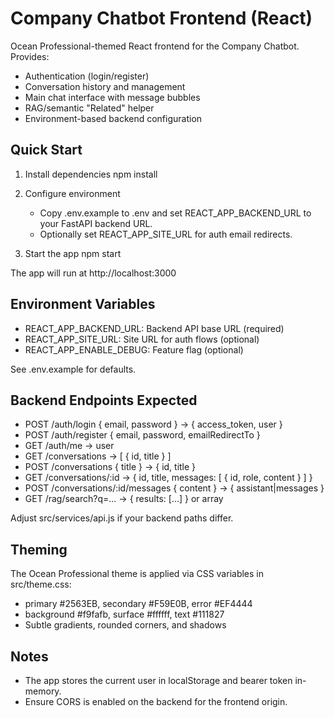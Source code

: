 # Company Chatbot Frontend (React)

Ocean Professional-themed React frontend for the Company Chatbot. Provides:
- Authentication (login/register)
- Conversation history and management
- Main chat interface with message bubbles
- RAG/semantic "Related" helper
- Environment-based backend configuration

## Quick Start

1) Install dependencies
   npm install

2) Configure environment
   - Copy .env.example to .env and set REACT_APP_BACKEND_URL to your FastAPI backend URL.
   - Optionally set REACT_APP_SITE_URL for auth email redirects.

3) Start the app
   npm start

The app will run at http://localhost:3000

## Environment Variables

- REACT_APP_BACKEND_URL: Backend API base URL (required)
- REACT_APP_SITE_URL: Site URL for auth flows (optional)
- REACT_APP_ENABLE_DEBUG: Feature flag (optional)

See .env.example for defaults.

## Backend Endpoints Expected

- POST /auth/login { email, password } -> { access_token, user }
- POST /auth/register { email, password, emailRedirectTo }
- GET /auth/me -> user
- GET /conversations -> [ { id, title } ]
- POST /conversations { title } -> { id, title }
- GET /conversations/:id -> { id, title, messages: [ { id, role, content } ] }
- POST /conversations/:id/messages { content } -> { assistant|messages }
- GET /rag/search?q=... -> { results: [...] } or array

Adjust src/services/api.js if your backend paths differ.

## Theming

The Ocean Professional theme is applied via CSS variables in src/theme.css:
- primary #2563EB, secondary #F59E0B, error #EF4444
- background #f9fafb, surface #ffffff, text #111827
- Subtle gradients, rounded corners, and shadows

## Notes

- The app stores the current user in localStorage and bearer token in-memory.
- Ensure CORS is enabled on the backend for the frontend origin.

